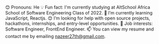 😊 Pronouns: He
💡 Fun fact: I'm currently studying at AltSchool Africa School of Software Engineering Class of 2022.
🌱 I’m currently learning JavaScript, Reactjs.
😊 I’m looking for help with open source projects, hackathons, internships, and entry-level opportunities.
💼 Job interests: Software Engineer, FrontEnd Engineer.
📫 You can view my resume and contact me by emailing nazeer27th@gmail.com.
